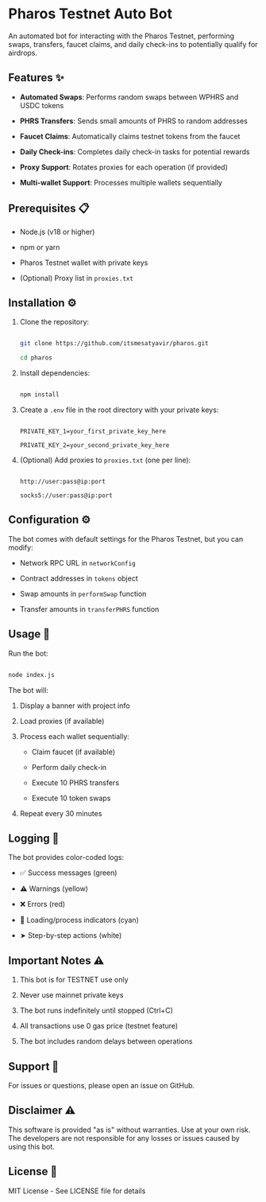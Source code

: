 # Pharos Testnet Auto Bot



An automated bot for interacting with the Pharos Testnet, performing swaps, transfers, faucet claims, and daily check-ins to potentially qualify for airdrops.



## Features ✨



- **Automated Swaps**: Performs random swaps between WPHRS and USDC tokens

- **PHRS Transfers**: Sends small amounts of PHRS to random addresses

- **Faucet Claims**: Automatically claims testnet tokens from the faucet

- **Daily Check-ins**: Completes daily check-in tasks for potential rewards

- **Proxy Support**: Rotates proxies for each operation (if provided)

- **Multi-wallet Support**: Processes multiple wallets sequentially



## Prerequisites 📋



- Node.js (v18 or higher)

- npm or yarn

- Pharos Testnet wallet with private keys

- (Optional) Proxy list in `proxies.txt`



## Installation ⚙️



1. Clone the repository:

   ```bash

   git clone https://github.com/itsmesatyavir/pharos.git

   cd pharos

   ```



2. Install dependencies:

   ```bash

   npm install

   ```



3. Create a `.env` file in the root directory with your private keys:

   ```

   PRIVATE_KEY_1=your_first_private_key_here

   PRIVATE_KEY_2=your_second_private_key_here

   ```



4. (Optional) Add proxies to `proxies.txt` (one per line):

   ```

   http://user:pass@ip:port

   socks5://user:pass@ip:port

   ```



## Configuration ⚙️



The bot comes with default settings for the Pharos Testnet, but you can modify:



- Network RPC URL in `networkConfig`

- Contract addresses in `tokens` object

- Swap amounts in `performSwap` function

- Transfer amounts in `transferPHRS` function



## Usage 🚀



Run the bot:

```bash

node index.js

```



The bot will:

1. Display a banner with project info

2. Load proxies (if available)

3. Process each wallet sequentially:

   - Claim faucet (if available)

   - Perform daily check-in

   - Execute 10 PHRS transfers

   - Execute 10 token swaps

4. Repeat every 30 minutes



## Logging 📝



The bot provides color-coded logs:

- ✅ Success messages (green)

- ⚠️ Warnings (yellow)

- ❌ Errors (red)

- 🔄 Loading/process indicators (cyan)

- ➤ Step-by-step actions (white)



## Important Notes ⚠️



1. This bot is for TESTNET use only

2. Never use mainnet private keys

3. The bot runs indefinitely until stopped (Ctrl+C)

4. All transactions use 0 gas price (testnet feature)

5. The bot includes random delays between operations



## Support 💬



For issues or questions, please open an issue on GitHub.



## Disclaimer ⚠️



This software is provided "as is" without warranties. Use at your own risk. The developers are not responsible for any losses or issues caused by using this bot.



## License 📄



MIT License - See LICENSE file for details
